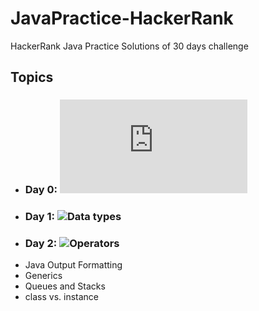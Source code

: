 # JavaPractice-HackerRank
HackerRank Java Practice Solutions of 30 days challenge

## Topics
* ### Day 0: ![Hello world](https://github.com/manjirikolte/JavaPractice-HackerRank/blob/master/src/Hello_World/Solution.java)
* ### Day 1: ![Data types](https://github.com/manjirikolte/JavaPractice-HackerRank/tree/master/src/Data_type)
* ### Day 2:  ![Operators](https://github.com/manjirikolte/JavaPractice-HackerRank/tree/master/src/Operators)
* Java Output Formatting 
* Generics
* Queues and Stacks
* class vs. instance
